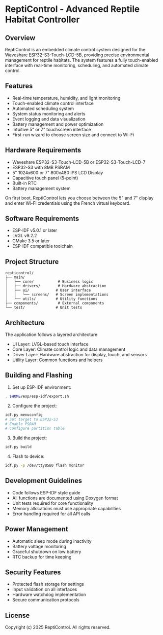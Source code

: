 # ReptiControl - Advanced Reptile Habitat Controller

## Overview
ReptiControl is an embedded climate control system designed for the Waveshare ESP32-S3-Touch-LCD-5B, providing precise environmental management for reptile habitats. The system features a fully touch-enabled interface with real-time monitoring, scheduling, and automated climate control.

## Features
- Real-time temperature, humidity, and light monitoring
- Touch-enabled climate control interface
- Automated scheduling system
- System status monitoring and alerts
- Event logging and data visualization
- Battery management and power optimization
- Intuitive 5" or 7" touchscreen interface
- First-run wizard to choose screen size and connect to Wi-Fi

## Hardware Requirements
- Waveshare ESP32-S3-Touch-LCD-5B or ESP32-S3-Touch-LCD-7
- ESP32-S3 with 8MB PSRAM
- 5" 1024x600 or 7" 800x480 IPS LCD Display
- Capacitive touch panel (5-point)
- Built-in RTC
- Battery management system

On first boot, ReptiControl lets you choose between the 5" and 7" display and
enter Wi-Fi credentials using the French virtual keyboard.

## Software Requirements
- ESP-IDF v5.0.1 or later
- LVGL v9.2.2
- CMake 3.5 or later
- ESP-IDF compatible toolchain

## Project Structure
```
repticontrol/
├── main/
│   ├── core/           # Business logic
│   ├── drivers/        # Hardware abstraction
│   ├── ui/            # User interface
│   │   └── screens/   # Screen implementations
│   └── utils/         # Utility functions
├── components/         # External components
└── test/              # Unit tests
```

## Architecture
The application follows a layered architecture:
- UI Layer: LVGL-based touch interface
- Core Layer: Climate control logic and data management
- Driver Layer: Hardware abstraction for display, touch, and sensors
- Utility Layer: Common functions and helpers

## Building and Flashing

1. Set up ESP-IDF environment:
```bash
. $HOME/esp/esp-idf/export.sh
```

2. Configure the project:
```bash
idf.py menuconfig
# Set target to ESP32-S3
# Enable PSRAM
# Configure partition table
```

3. Build the project:
```bash
idf.py build
```

4. Flash to device:
```bash
idf.py -p /dev/ttyUSB0 flash monitor
```

## Development Guidelines
- Code follows ESP-IDF style guide
- All functions are documented using Doxygen format
- Unit tests required for core functionality
- Memory allocations must use appropriate capabilities
- Error handling required for all API calls

## Power Management
- Automatic sleep mode during inactivity
- Battery voltage monitoring
- Graceful shutdown on low battery
- RTC backup for time keeping

## Security Features
- Protected flash storage for settings
- Input validation on all interfaces
- Hardware watchdog implementation
- Secure communication protocols

## License
Copyright (c) 2025 ReptiControl. All rights reserved.
